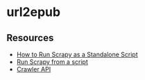 # url2epub

## Resources

- [How to Run Scrapy as a Standalone Script](https://medium.com/@TeraCrawler.io/how-to-run-scrapy-as-a-standalone-script-ee4a3981906c)
- [Run Scrapy from a script](https://docs.scrapy.org/en/1.0/topics/practices.html)
- [Crawler API](https://docs.scrapy.org/en/1.0/topics/api.html#crawler-api)
